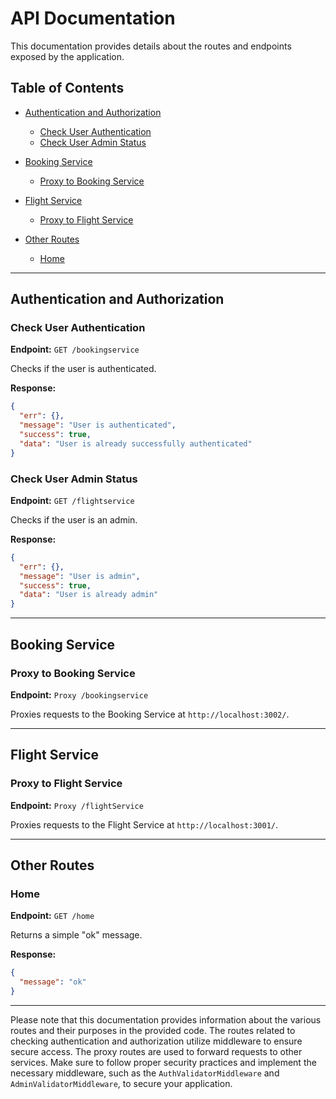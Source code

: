 # API Documentation

This documentation provides details about the routes and endpoints exposed by the application.

## Table of Contents

- [Authentication and Authorization](#authentication-and-authorization)

  - [Check User Authentication](#check-user-authentication)
  - [Check User Admin Status](#check-user-admin-status)

- [Booking Service](#booking-service)

  - [Proxy to Booking Service](#proxy-to-booking-service)

- [Flight Service](#flight-service)

  - [Proxy to Flight Service](#proxy-to-flight-service)

- [Other Routes](#other-routes)
  - [Home](#home)

---

## Authentication and Authorization

### Check User Authentication

**Endpoint:** `GET /bookingservice`

Checks if the user is authenticated.

**Response:**

```json
{
  "err": {},
  "message": "User is authenticated",
  "success": true,
  "data": "User is already successfully authenticated"
}
```

### Check User Admin Status

**Endpoint:** `GET /flightservice`

Checks if the user is an admin.

**Response:**

```json
{
  "err": {},
  "message": "User is admin",
  "success": true,
  "data": "User is already admin"
}
```

---

## Booking Service

### Proxy to Booking Service

**Endpoint:** `Proxy /bookingservice`

Proxies requests to the Booking Service at `http://localhost:3002/`.

---

## Flight Service

### Proxy to Flight Service

**Endpoint:** `Proxy /flightService`

Proxies requests to the Flight Service at `http://localhost:3001/`.

---

## Other Routes

### Home

**Endpoint:** `GET /home`

Returns a simple "ok" message.

**Response:**

```json
{
  "message": "ok"
}
```

---

Please note that this documentation provides information about the various routes and their purposes in the provided code.
The routes related to checking authentication and authorization utilize middleware to ensure secure access.
The proxy routes are used to forward requests to other services.
Make sure to follow proper security practices and implement the necessary middleware, such as the `AuthValidatorMiddleware` and `AdminValidatorMiddleware`, to secure your application.
